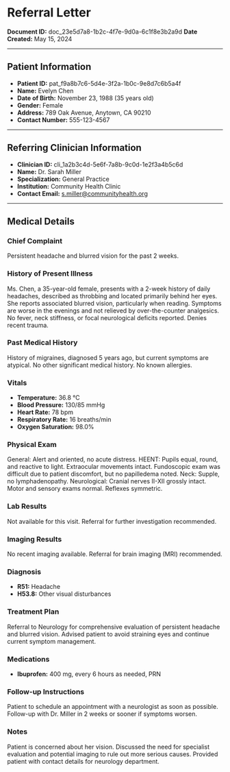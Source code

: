 # Referral Letter

**Document ID:** doc_23e5d7a8-1b2c-4f7e-9d0a-6c1f8e3b2a9d
**Date Created:** May 15, 2024

---

## Patient Information

*   **Patient ID:** pat_f9a8b7c6-5d4e-3f2a-1b0c-9e8d7c6b5a4f
*   **Name:** Evelyn Chen
*   **Date of Birth:** November 23, 1988 (35 years old)
*   **Gender:** Female
*   **Address:** 789 Oak Avenue, Anytown, CA 90210
*   **Contact Number:** 555-123-4567

---

## Referring Clinician Information

*   **Clinician ID:** cli_1a2b3c4d-5e6f-7a8b-9c0d-1e2f3a4b5c6d
*   **Name:** Dr. Sarah Miller
*   **Specialization:** General Practice
*   **Institution:** Community Health Clinic
*   **Contact Email:** s.miller@communityhealth.org

---

## Medical Details

### Chief Complaint

Persistent headache and blurred vision for the past 2 weeks.

### History of Present Illness

Ms. Chen, a 35-year-old female, presents with a 2-week history of daily headaches, described as throbbing and located primarily behind her eyes. She reports associated blurred vision, particularly when reading. Symptoms are worse in the evenings and not relieved by over-the-counter analgesics. No fever, neck stiffness, or focal neurological deficits reported. Denies recent trauma.

### Past Medical History

History of migraines, diagnosed 5 years ago, but current symptoms are atypical. No other significant medical history. No known allergies.

### Vitals

*   **Temperature:** 36.8 °C
*   **Blood Pressure:** 130/85 mmHg
*   **Heart Rate:** 78 bpm
*   **Respiratory Rate:** 16 breaths/min
*   **Oxygen Saturation:** 98.0%

### Physical Exam

General: Alert and oriented, no acute distress.
HEENT: Pupils equal, round, and reactive to light. Extraocular movements intact. Fundoscopic exam was difficult due to patient discomfort, but no papilledema noted.
Neck: Supple, no lymphadenopathy.
Neurological: Cranial nerves II-XII grossly intact. Motor and sensory exams normal. Reflexes symmetric.

### Lab Results

Not available for this visit. Referral for further investigation recommended.

### Imaging Results

No recent imaging available. Referral for brain imaging (MRI) recommended.

### Diagnosis

*   **R51:** Headache
*   **H53.8:** Other visual disturbances

### Treatment Plan

Referral to Neurology for comprehensive evaluation of persistent headache and blurred vision. Advised patient to avoid straining eyes and continue current symptom management.

### Medications

*   **Ibuprofen:** 400 mg, every 6 hours as needed, PRN

### Follow-up Instructions

Patient to schedule an appointment with a neurologist as soon as possible. Follow-up with Dr. Miller in 2 weeks or sooner if symptoms worsen.

### Notes

Patient is concerned about her vision. Discussed the need for specialist evaluation and potential imaging to rule out more serious causes. Provided patient with contact details for neurology department.